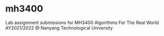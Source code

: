 # mh3400
Lab assignment submissions for MH3400 Algorithms For The Real World AY2021/2022 @ Nanyang Technological University
